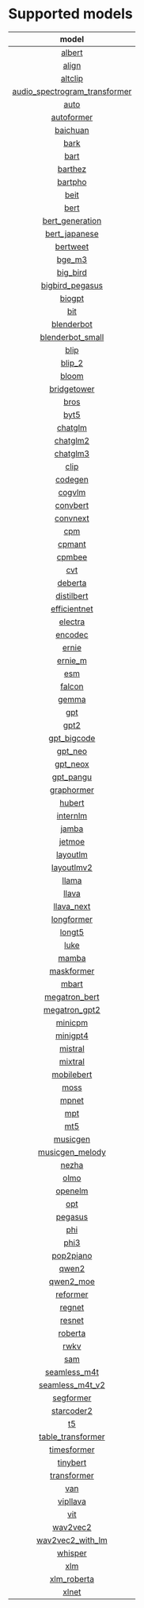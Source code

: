 # Supported models

|                 **model**<div style="width:200px">                  |
|:-------------------------------------------------------------------:|
|                        [albert](./albert.md)                        |
|                         [align](./align.md)                         |
|                       [altclip](./altclip.md)                       |
| [audio_spectrogram_transformer](./audio_spectrogram_transformer.md) |
|                          [auto](./auto.md)                          |
|                    [autoformer](./autoformer.md)                    |
|                      [baichuan](./baichuan.md)                      |
|                          [bark](./bark.md)                          |
|                          [bart](./bart.md)                          |
|                       [barthez](./barthez.md)                       |
|                       [bartpho](./bartpho.md)                       |
|                          [beit](./beit.md)                          |
|                          [bert](./bert.md)                          |
|               [bert_generation](./bert_generation.md)               |
|                 [bert_japanese](./bert_japanese.md)                 |
|                      [bertweet](./bertweet.md)                      |
|                        [bge_m3](./bge_m3.md)                        |
|                      [big_bird](./big_bird.md)                      |
|               [bigbird_pegasus](./bigbird_pegasus.md)               |
|                        [biogpt](./biogpt.md)                        |
|                           [bit](./bit.md)                           |
|                    [blenderbot](./blenderbot.md)                    |
|              [blenderbot_small](./blenderbot_small.md)              |
|                          [blip](./blip.md)                          |
|                        [blip_2](./blip_2.md)                        |
|                         [bloom](./bloom.md)                         |
|                   [bridgetower](./bridgetower.md)                   |
|                          [bros](./bros.md)                          |
|                          [byt5](./byt5.md)                          |
|                       [chatglm](./chatglm.md)                       |
|                      [chatglm2](./chatglm2.md)                      |
|                      [chatglm3](./chatglm3.md)                      |
|                          [clip](./clip.md)                          |
|                       [codegen](./codegen.md)                       |
|                        [cogvlm](./cogvlm.md)                        |
|                      [convbert](./convbert.md)                      |
|                      [convnext](./convnext.md)                      |
|                           [cpm](./cpm.md)                           |
|                        [cpmant](./cpmant.md)                        |
|                        [cpmbee](./cpmbee.md)                        |
|                           [cvt](./cvt.md)                           |
|                       [deberta](./deberta.md)                       |
|                    [distilbert](./distilbert.md)                    |
|                  [efficientnet](./efficientnet.md)                  |
|                       [electra](./electra.md)                       |
|                       [encodec](./encodec.md)                       |
|                         [ernie](./ernie.md)                         |
|                       [ernie_m](./ernie_m.md)                       |
|                           [esm](./esm.md)                           |
|                        [falcon](./falcon.md)                        |
|                         [gemma](./gemma.md)                         |
|                           [gpt](./gpt.md)                           |
|                          [gpt2](./gpt2.md)                          |
|                   [gpt_bigcode](./gpt_bigcode.md)                   |
|                       [gpt_neo](./gpt_neo.md)                       |
|                      [gpt_neox](./gpt_neox.md)                      |
|                     [gpt_pangu](./gpt_pangu.md)                     |
|                    [graphormer](./graphormer.md)                    |
|                        [hubert](./hubert.md)                        |
|                      [internlm](./internlm.md)                      |
|                         [jamba](./jamba.md)                         |
|                        [jetmoe](./jetmoe.md)                        |
|                      [layoutlm](./layoutlm.md)                      |
|                    [layoutlmv2](./layoutlmv2.md)                    |
|                         [llama](./llama.md)                         |
|                         [llava](./llava.md)                         |
|                    [llava_next](./llava_next.md)                    |
|                    [longformer](./longformer.md)                    |
|                        [longt5](./longt5.md)                        |
|                          [luke](./luke.md)                          |
|                         [mamba](./mamba.md)                         |
|                    [maskformer](./maskformer.md)                    |
|                         [mbart](./mbart.md)                         |
|                 [megatron_bert](./megatron_bert.md)                 |
|                 [megatron_gpt2](./megatron_gpt2.md)                 |
|                       [minicpm](./minicpm.md)                       |
|                      [minigpt4](./minigpt4.md)                      |
|                       [mistral](./mistral.md)                       |
|                       [mixtral](./mixtral.md)                       |
|                    [mobilebert](./mobilebert.md)                    |
|                          [moss](./moss.md)                          |
|                         [mpnet](./mpnet.md)                         |
|                           [mpt](./mpt.md)                           |
|                           [mt5](./mt5.md)                           |
|                      [musicgen](./musicgen.md)                      |
|               [musicgen_melody](./musicgen_melody.md)               |
|                         [nezha](./nezha.md)                         |
|                          [olmo](./olmo.md)                          |
|                       [openelm](./openelm.md)                       |
|                           [opt](./opt.md)                           |
|                       [pegasus](./pegasus.md)                       |
|                           [phi](./phi.md)                           |
|                          [phi3](./phi3.md)                          |
|                     [pop2piano](./pop2piano.md)                     |
|                         [qwen2](./qwen2.md)                         |
|                     [qwen2_moe](./qwen2_moe.md)                     |
|                      [reformer](./reformer.md)                      |
|                        [regnet](./regnet.md)                        |
|                        [resnet](./resnet.md)                        |
|                       [roberta](./roberta.md)                       |
|                          [rwkv](./rwkv.md)                          |
|                           [sam](./sam.md)                           |
|                  [seamless_m4t](./seamless_m4t.md)                  |
|               [seamless_m4t_v2](./seamless_m4t_v2.md)               |
|                     [segformer](./segformer.md)                     |
|                    [starcoder2](./starcoder2.md)                    |
|                            [t5](./t5.md)                            |
|             [table_transformer](./table_transformer.md)             |
|                   [timesformer](./timesformer.md)                   |
|                      [tinybert](./tinybert.md)                      |
|                   [transformer](./transformer.md)                   |
|                           [van](./van.md)                           |
|                      [vipllava](./vipllava.md)                      |
|                           [vit](./vit.md)                           |
|                      [wav2vec2](./wav2vec2.md)                      |
|              [wav2vec2_with_lm](./wav2vec2_with_lm.md)              |
|                       [whisper](./whisper.md)                       |
|                           [xlm](./xlm.md)                           |
|                   [xlm_roberta](./xlm_roberta.md)                   |
|                         [xlnet](./xlnet.md)                         |
